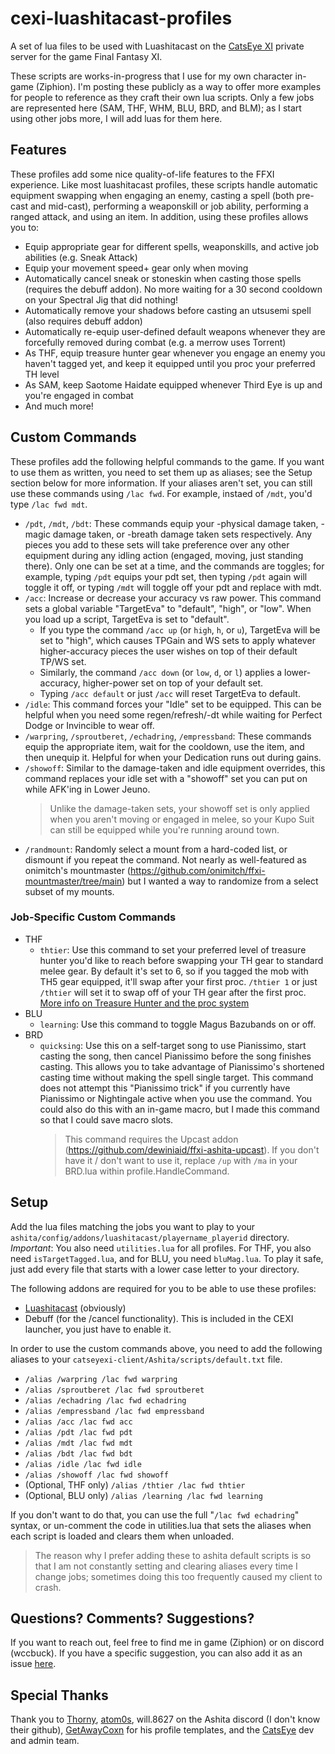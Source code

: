 # cexi-luashitacast-profiles
A set of lua files to be used with Luashitacast on the [CatsEye XI](https://www.catseyexi.com) private server for the game Final Fantasy XI.

These scripts are works-in-progress that I use for my own character in-game (Ziphion). I'm posting these publicly as a way to offer more examples for people to reference as they craft their own lua scripts. Only a few jobs are represented here (SAM, THF, WHM, BLU, BRD, and BLM); as I start using other jobs more, I will add luas for them here.

## Features

These profiles add some nice quality-of-life features to the FFXI experience. Like most luashitacast profiles, these scripts handle automatic equipment swapping when engaging an enemy, casting a spell (both pre-cast and mid-cast), performing a weaponskill or job ability, performing a ranged attack, and using an item. In addition, using these profiles allows you to:

* Equip appropriate gear for different spells, weaponskills, and active job abilities (e.g. Sneak Attack)
* Equip your movement speed+ gear only when moving
* Automatically cancel sneak or stoneskin when casting those spells (requires the debuff addon). No more waiting for a 30 second cooldown on your Spectral Jig that did nothing!
* Automatically remove your shadows before casting an utsusemi spell (also requires debuff addon)
* Automatically re-equip user-defined default weapons whenever they are forcefully removed during combat (e.g. a merrow uses Torrent)
* As THF, equip treasure hunter gear whenever you engage an enemy you haven't tagged yet, and keep it equipped until you proc your preferred TH level
* As SAM, keep Saotome Haidate equipped whenever Third Eye is up and you're engaged in combat
* And much more!

## Custom Commands

These profiles add the following helpful commands to the game. If you want to use them as written, you need to set them up as aliases; see the Setup section below for more information. If your aliases aren't set, you can still use these commands using `/lac fwd`. For example, instaed of `/mdt`, you'd type `/lac fwd mdt`.

* `/pdt`, `/mdt`, `/bdt`: These commands equip your -physical damage taken, -magic damage taken, or -breath damage taken sets respectively. Any pieces you add to these sets will take preference over any other equipment during any idling action (engaged, moving, just standing there). Only one can be set at a time, and the commands are toggles; for example, typing `/pdt` equips your pdt set, then typing `/pdt` again will toggle it off, or typing `/mdt` will toggle off your pdt and replace with mdt.
* `/acc`: Increase or decrease your accuracy vs raw power. This command sets a global variable "TargetEva" to "default", "high", or "low". When you load up a script, TargetEva is set to "default".
	* If you type the command `/acc up` (or `high`, `h`, or `u`), TargetEva will be set to "high", which causes TPGain and WS sets to apply whatever higher-accuracy pieces the user wishes on top of their default TP/WS set.
	* Similarly, the command `/acc down` (or `low`, `d`, or `l`) applies a lower-accuracy, higher-power set on top of your default set.
	* Typing `/acc default` or just `/acc` will reset TargetEva to default.
* `/idle`: This command forces your "Idle" set to be equipped. This can be helpful when you need some regen/refresh/-dt while waiting for Perfect Dodge or Invincible to wear off.
* `/warpring`, `/sproutberet`, `/echadring`, `/empressband`: These commands equip the appropriate item, wait for the cooldown, use the item, and then unequip it. Helpful for when your Dedication runs out during gains.
* `/showoff`: Similar to the damage-taken and idle equipment overrides, this command replaces your idle set with a "showoff" set you can put on while AFK'ing in Lower Jeuno.
	> Unlike the damage-taken sets, your showoff set is only applied when you aren't moving or engaged in melee, so your Kupo Suit can still be equipped while you're running around town.
* `/randmount`: Randomly select a mount from a hard-coded list, or dismount if you repeat the command. Not nearly as well-featured as onimitch's mountmaster (https://github.com/onimitch/ffxi-mountmaster/tree/main) but I wanted a way to randomize from a select subset of my mounts.

### Job-Specific Custom Commands

* THF
	* `thtier`: Use this command to set your preferred level of treasure hunter you'd like to reach before swapping your TH gear to standard melee gear. By default it's set to 6, so if you tagged the mob with TH5 gear equipped, it'll swap after your first proc. `/thtier 1` or just `/thtier` will set it to swap off of your TH gear after the first proc. [More info on Treasure Hunter and the proc system](https://www.bg-wiki.com/ffxi/Treasure_Hunter)
* BLU
	* `learning`: Use this command to toggle Magus Bazubands on or off.
* BRD
	* `quicksing`: Use this on a self-target song to use Pianissimo, start casting the song, then cancel Pianissimo before the song finishes casting. This allows you to take advantage of Pianissimo's shortened casting time without making the spell single target. This command does not attempt this "Pianissimo trick" if you currently have Pianissimo or Nightingale active when you use the command. You could also do this with an in-game macro, but I made this command so that I could save macro slots.
		> This command requires the Upcast addon (https://github.com/dewiniaid/ffxi-ashita-upcast). If you don't have it / don't want to use it, replace `/up` with `/ma` in your BRD.lua within profile.HandleCommand.

## Setup

Add the lua files matching the jobs you want to play to your `ashita/config/addons/luashitacast/playername_playerid` directory. *Important*: You also need `utilities.lua` for all profiles. For THF, you also need `isTargetTagged.lua`, and for BLU, you need `bluMag.lua`. To play it safe, just add every file that starts with a lower case letter to your directory.

The following addons are required for you to be able to use these profiles:

* [Luashitacast](https://github.com/ThornyFFXI/LuAshitacast) (obviously)
* Debuff (for the /cancel functionality). This is included in the CEXI launcher, you just have to enable it.

In order to use the custom commands above, you need to add the following aliases to your `catseyexi-client/Ashita/scripts/default.txt` file.

* `/alias /warpring /lac fwd warpring`
* `/alias /sproutberet /lac fwd sproutberet`
* `/alias /echadring /lac fwd echadring`
* `/alias /empressband /lac fwd empressband`
* `/alias /acc /lac fwd acc`
* `/alias /pdt /lac fwd pdt`
* `/alias /mdt /lac fwd mdt`
* `/alias /bdt /lac fwd bdt`
* `/alias /idle /lac fwd idle`
* `/alias /showoff /lac fwd showoff`
* (Optional, THF only) `/alias /thtier /lac fwd thtier`
* (Optional, BLU only) `/alias /learning /lac fwd learning`

If you don't want to do that, you can use the full "`/lac fwd echadring`" syntax, or un-comment the code in utilities.lua that sets the aliases when each script is loaded and clears them when unloaded.
> The reason why I prefer adding these to ashita default scripts is so that I am not constantly setting and clearing aliases every time I change jobs; sometimes doing this too frequently caused my client to crash.

## Questions? Comments? Suggestions?
If you want to reach out, feel free to find me in game (Ziphion) or on discord (wccbuck). If you have a specific suggestion, you can also add it as an issue [here](https://github.com/wccbuck/cexi-luashitacast-profiles/issues).

## Special Thanks
Thank you to [Thorny](https://github.com/ThornyFFXI), [atom0s](https://github.com/atom0s), will.8627 on the Ashita discord (I don't know their github), [GetAwayCoxn](https://github.com/GetAwayCoxn) for his profile templates, and the [CatsEye](https://www.catseyexi.com) dev and admin team.
